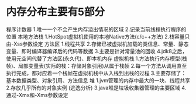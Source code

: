 # 内存分布主要有5部分
程序计数器
    1.唯一一个不会产生内存溢出情况的区域
    2.记录当前线程执行程序的位置
本地方法栈
    1.HotSpot虚拟机使用的本地Native方法(c/c++方法)
    2.栈容量只由-Xss参数设定
方法区
    1.线程共享
    2.存储已被虚拟机加载的类信息、常量、静态变量、即时编译器编译后的代码等数据
    3.主要是针对常量池的回收
    4.jdk8之后，使用元空间代替了方法区(永久代)、即本机内存
虚拟机栈
    1.方法执行内存模型(栈帧)、局部变量表(实际的栈：存储对象引用)从属于栈帧
    2.每一个方法从调用直至执行完成，都对应着一个栈帧在虚拟机栈中从入栈到出栈的过程
    3.主要存储了：基本数据类型、对象引用、方法信息
堆
    1.jvm管理的内存中最大的一块、线程共享
    2.存放几乎所有的对象实例 (逃逸分析)
    3.java堆是垃圾收集器管理的主要区域
    4.通过-Xmx和-Xms参数设定